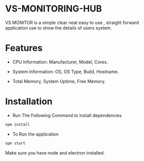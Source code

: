 # VS-MONITORING-HUB
VS MONITOR is a simple clear neat easy to use , straight forward application use to show the details of users system.

# Features
  - CPU Information: Manufacturer, Model, Cores.
  
  - System Information: OS, OS Type, Build, Hostname.
  
  - Total Memory, System Uptime, Free Memory.




# Installation
- Run The Following Command to install dependencies
```sh
npm install
```
   - To Run the application
```sh
npm start
```
Make sure you have node and electron installed.
